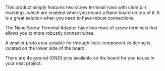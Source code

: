 <FeatureDescription>

This product simply features two screw terminal rows with clear pin markings, which are enabled when you mount a Nano board on top of it. It is a great solution when you need to have robust connections.

</FeatureDescription>


<FeatureList>
<Feature title="Screw Terminals" image="hw-pin">

The Nano Screw Terminal Adapter have two rows of screw terminals that allows you to more robustly connect wires.

</Feature>

<Feature title="Proto Area" image="configurability">

A smaller proto area suitable for through-hole component soldering is located on the lower side of the board.

</Feature>

<Feature title="Additional GND Pins" image="hw-pin">

There are 4x ground (GND) pins available on the board for you to use in your next project.

</Feature>

</FeatureList>

